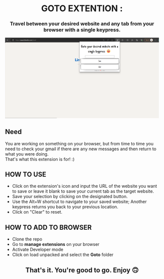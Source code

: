 
<h1 align="center">
    <b> GOTO EXTENTION : </b>
</h1>

<h3 align="center">
    Travel between your desired website and any tab from your browser with a single keypress.
</h3>



![alt text](screenshot.png)

## Need
You are working on something on your browser, but from time to time you need to check your gmail if there are any new messages and then return to what you were doing.\
That's what this extension is for! :)

## HOW TO USE
- Click on the extension's icon and input the URL of the website you want to save or leave it blank to save your current tab as the target website.
- Save your selection by clicking on the designated button.
- Use the Alt+W shortcut to navigate to your saved website; Another keypress returns you back to your previous location.
- Click on "Clear" to reset.

## HOW TO ADD TO BROWSER
- Clone the repo
- Go to <b>manage extensions</b> on your browser
- Activate Developer mode
- Click on load unpacked and select the <b>Goto</b> folder 
<h2 align="center"><b>That's it. You're good to go. Enjoy 🙃</b></h2>
          
